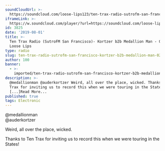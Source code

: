 ```yaml
---
soundCloudUrl: >-
  https://soundcloud.com/loose-lips123/ten-trax-radio-sutrofm-san-francisco-kortzer-b2b-medallion-man-020619
iframeLink: >-
  https://w.soundcloud.com/player/?url=https://soundcloud.com/loose-lips123/ten-trax-radio-sutrofm-san-francisco-kortzer-b2b-medallion-man-020619&color=00aabb&auto_play=false&hide_related=false&show_comments=true&show_user=true&show_reposts=false
id: 3825
date: '2019-08-01'
title: >-
  Ten Trax Radio (SutroFM San Francisco)- Kortzer b2b Medallion Man - 02/06/19 -
  Loose Lips
type: radio
slug: ten-trax-radio-sutrofm-san-francisco-kortzer-b2b-medallion-man-02-06-19
author: 100
banner:
  - >-
    imported/ten-trax-radio-sutrofm-san-francisco-kortzer-b2b-medallion-man-02-06-19/image3825.jpeg
description: >-
  @medallionman @auderkortzer Weird, all over the place, wicked. Thanks to Ten
  Trax for inviting us to record this when we were touring in the States!
  [...]Read More...
published: true
tags: Electronic
---
```

@medallionman  
@auderkortzer

Weird, all over the place, wicked.

Thanks to Ten Trax for inviting us to record this when we were touring in the States!
